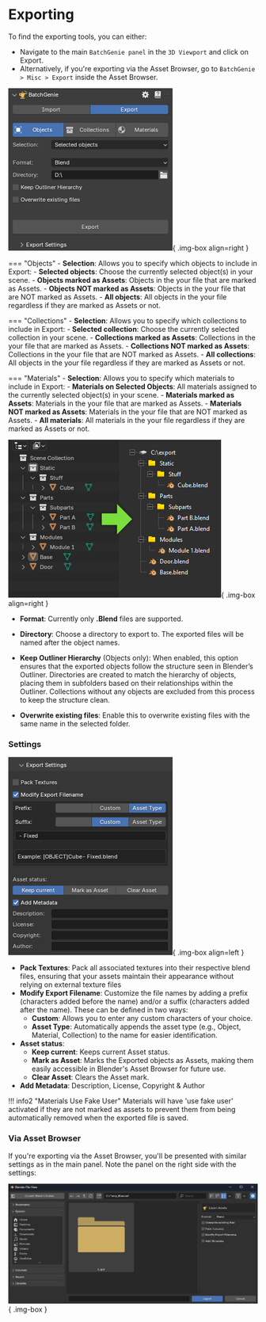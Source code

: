 # Exporting

To find the exporting tools, you can either:

- Navigate to the main `BatchGenie panel` in the `3D Viewport` and click on Export.
- Alternatively, if you're exporting via the Asset Browser, go to `BatchGenie > Misc > Export` inside the Asset Browser.

![Export Panel](images/export_panel.gif){ .img-box align=right }

=== "Objects"
    - **Selection**: Allows you to specify which objects to include in Export:
        - **Selected objects**: Choose the currently selected object(s) in your scene.
        - **Objects marked as Assets**: Objects in the your file that are marked as Assets.
        - **Objects NOT marked as Assets**: Objects in the your file that are NOT marked as Assets.
        - **All objects**: All objects in the your file regardless if they are marked as Assets or not.

=== "Collections"
    - **Selection**: Allows you to specify which collections to include in Export:
        - **Selected collection**: Choose the currently selected collection in your scene.
        - **Collections marked as Assets**: Collections in the your file that are marked as Assets.
        - **Collections NOT marked as Assets**: Collections in the your file that are NOT marked as Assets.
        - **All collections**: All objects in the your file regardless if they are marked as Assets or not.

=== "Materials"
    - **Selection**: Allows you to specify which materials to include in Export:
        - **Materials on Selected Objects**: All materials assigned to the currently selected object(s) in your scene.
        - **Materials marked as Assets**: Materials in the your file that are marked as Assets.
        - **Materials NOT marked as Assets**: Materials in the your file that are NOT marked as Assets.
        - **All materials**: All materials in the your file regardless if they are marked as Assets or not.

<div style="clear:right"></div>

![Export Panel](images/export_folder_structure_example.png){ .img-box align=right }

- **Format**: Currently only **.Blend** files are supported.
- **Directory**: Choose a directory to export to. The exported files will be named after the object names.
- **Keep Outliner Hierarchy** (Objects only): When enabled, this option ensures that the exported objects follow the structure seen in Blender’s Outliner. Directories are created to match the hierarchy of objects, placing them in subfolders based on their relationships within the Outliner. Collections without any objects are excluded from this process to keep the structure clean.

- **Overwrite existing files**: Enable this to overwrite existing files with the same name in the selected folder.


### Settings

![Export Panel](images/export_settings.png){ .img-box align=left }

- **Pack Textures**: Pack all associated textures into their respective blend files, ensuring that your assets maintain their appearance without relying on external texture files
- **Modify Export Filename**: Customize the file names by adding a prefix (characters added before the name) and/or a suffix (characters added after the name). These can be defined in two ways:
    - **Custom**: Allows you to enter any custom characters of your choice.
    - **Asset Type**: Automatically appends the asset type (e.g., Object, Material, Collection) to the name for easier identification.
- **Asset status**:
    - **Keep current**: Keeps current Asset status.
    - **Mark as Asset**: Marks the Exported objects as Assets, making them easily accessible in Blender's Asset Browser for future use.
    - **Clear Asset**: Clears the Asset mark.
- **Add Metadata**: Description, License, Copyright & Author

!!! info2  "Materials Use Fake User"
    Materials will have 'use fake user' activated if they are not marked as assets to prevent them from being automatically removed when the exported file is saved.


### Via Asset Browser

If you're exporting via the Asset Browser, you'll be presented with similar settings as in the main panel. Note the panel on the right side with the settings:

![Export Panel](images/export_asset_browser_file_view.png){ .img-box }
